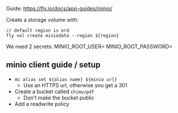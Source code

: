 Guide: https://fly.io/docs/app-guides/minio/

Create a storage volume with:

```
// default region is ord
fly vol create miniodata --region ${region}
```

We need 2 secrets:
MINIO_ROOT_USER=
MINIO_ROOT_PASSWORD=

## minio client guide / setup

- `mc alias set ${alias name} ${minio url}`
  - Use an HTTPS url, otherwise you get a 301
- Create a bucket called `chimu/pdf`
  - Don't make the bucket public
- Add a readwrite policy
